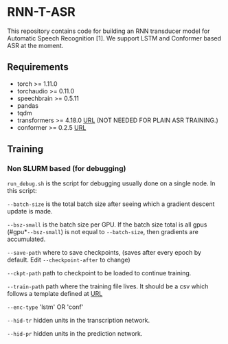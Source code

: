 # RNN-T-ASR
This repository contains code for building an RNN transducer model for Automatic Speech Recognition [1]. We support LSTM and Conformer based ASR at the moment.

## Requirements
* torch >= 1.11.0
* torchaudio >= 0.11.0
* speechbrain >= 0.5.11
* pandas
* tqdm
* transformers >= 4.18.0 [URL](https://huggingface.co/docs/transformers/installation) (NOT NEEDED FOR PLAIN ASR TRAINING.)
* conformer >= 0.2.5 [URL](https://github.com/lucidrains/conformer)

## Training
### Non SLURM based (for debugging)
<code>run_debug.sh</code> is the script for debugging usually done on a single node. In this script:

<code>--batch-size</code> is the total batch size after seeing which a gradient descent update is made.

<code>--bsz-small</code> is the batch size per GPU. If the batch size total is all gpus (#gpu*<code>--bsz-small</code>) is not equal to <code>--batch-size</code>, then gradients are accumulated.

<code>--save-path</code> where to save checkpoints, (saves after every epoch by default. Edit <code>--checkpoint-after</code> to change)

<code>--ckpt-path</code> path to checkpoint to be loaded to continue training.

<code>--train-path</code> path where the training file lives. It should be a csv which follows a template defined at [URL](https://github.com/vishalsunder/speech-feature-computation)

<code>--enc-type</code> 'lstm' OR 'conf'

<code>--hid-tr</code> hidden units in the transcription network.

<code>--hid-pr</code> hidden units in the prediction network.


